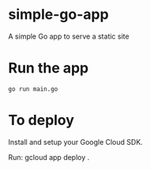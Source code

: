 # simple-go-app
A simple Go app to serve a static site

# Run the app

    go run main.go

# To deploy

Install and setup your Google Cloud SDK.

Run:
    gcloud app deploy .